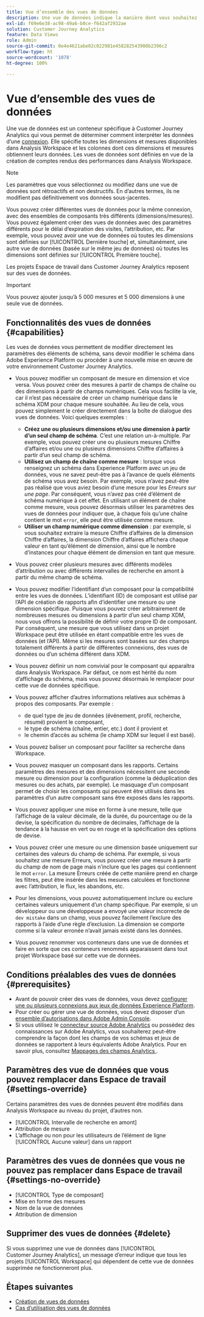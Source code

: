 ```yaml
---
title: Vue d’ensemble des vues de données
description: Une vue de données indique la manière dont vous souhaitez interpréter les éléments de données dans la connexion Customer Journey Analytics, tels que les mesures, les dimensions, les sessions, etc.
exl-id: f69e6e38-ac98-49a6-b0ce-f642af2932ae
solution: Customer Journey Analytics
feature: Data Views
role: Admin
source-git-commit: 0e4e4621abe02c022981e458282543908b2396c2
workflow-type: ht
source-wordcount: '1078'
ht-degree: 100%

---
```


# Vue d’ensemble des vues de données

Une vue de données est un conteneur spécifique à Customer Journey Analytics qui vous permet de déterminer comment interpréter les données d’une [connexion](/help/connections/create-connection.md). Elle spécifie toutes les dimensions et mesures disponibles dans Analysis Workspace et les colonnes dont ces dimensions et mesures obtiennent leurs données. Les vues de données sont définies en vue de la création de comptes rendus des performances dans Analysis Workspace.

>[!NOTE]
>
>Les paramètres que vous sélectionnez ou modifiez dans une vue de données sont rétroactifs et non destructifs. En d’autres termes, ils ne modifient pas définitivement vos données sous-jacentes.

Vous pouvez créer différentes vues de données pour la même connexion, avec des ensembles de composants très différents (dimensions/mesures). Vous pouvez également créer des vues de données avec des paramètres différents pour le délai d’expiration des visites, lʼattribution, etc. Par exemple, vous pouvez avoir une vue de données où toutes les dimensions sont définies sur [!UICONTROL Dernière touche] et, simultanément, une autre vue de données (basée sur le même jeu de données) où toutes les dimensions sont définies sur [!UICONTROL Première touche].

Les projets Espace de travail dans Customer Journey Analytics reposent sur des vues de données.

>[!IMPORTANT]
>
>Vous pouvez ajouter jusqu’à 5 000 mesures et 5 000 dimensions à une seule vue de données.

## Fonctionnalités des vues de données {#capabilities}

Les vues de données vous permettent de modifier directement les paramètres des éléments de schéma, sans devoir modifier le schéma dans Adobe Experience Platform ou procéder à une nouvelle mise en œuvre de votre environnement Customer Journey Analytics.

* Vous pouvez modifier un composant de mesure en dimension et vice versa. Vous pouvez créer des mesures à partir de champs de chaîne ou des dimensions à partir de champs numériques. Cela vous facilite la vie, car il nʼest pas nécessaire de créer un champ numérique dans le schéma XDM pour chaque mesure souhaitée. Au lieu de cela, vous pouvez simplement le créer directement dans la boîte de dialogue des vues de données. Voici quelques exemples :
   * **Créez une ou plusieurs dimensions et/ou une dimension à partir dʼun seul champ de schéma**. Cʼest une relation un-à-multiple. Par exemple, vous pouvez créer une ou plusieurs mesures Chiffre dʼaffaires et/ou une ou plusieurs dimensions Chiffre dʼaffaires à partir dʼun seul champ de schéma.
   * **Utilisez un champ de chaîne comme mesure** : lorsque vous renseignez un schéma dans Experience Platform avec un jeu de données, vous ne savez peut-être pas à lʼavance de quels éléments de schéma vous avez besoin. Par exemple, vous nʼavez peut-être pas réalisé que vous aviez besoin dʼune mesure pour les *Erreurs sur une page*. Par conséquent, vous nʼavez pas créé dʼélément de schéma numérique à cet effet. En utilisant un élément de chaîne comme mesure, vous pouvez désormais utiliser les paramètres des vues de données pour indiquer que, à chaque fois quʼune chaîne contient le mot `error`, elle peut être utilisée comme mesure.
   * **Utiliser un champ numérique comme dimension** : par exemple, si vous souhaitez extraire la mesure Chiffre dʼaffaires de la dimension Chiffre dʼaffaires, la dimension Chiffre dʼaffaires affichera chaque valeur en tant quʼélément de dimension, ainsi que le nombre dʼinstances pour chaque élément de dimension en tant que mesure.

* Vous pouvez créer plusieurs mesures avec différents modèles dʼattribution ou avec différents intervalles de recherche en amont à partir du même champ de schéma.

* Vous pouvez modifier lʼidentifiant dʼun composant pour la compatibilité entre les vues de données. Lʼidentifiant (ID) de composant est utilisé par lʼAPI de création de rapports afin dʼidentifier une mesure ou une dimension spécifique. Puisque vous pouvez créer arbitrairement de nombreuses mesures ou dimensions à partir dʼun seul champ XDM, nous vous offrons la possibilité de définir votre propre ID de composant. Par conséquent, une mesure que vous utilisez dans un projet Workspace peut être utilisée en étant compatible entre les vues de données (et l’API). Même si les mesures sont basées sur des champs totalement différents à partir de différentes connexions, des vues de données ou d’un schéma différent dans XDM.

* Vous pouvez définir un nom convivial pour le composant qui apparaîtra dans Analysis Workspace. Par défaut, ce nom est hérité du nom dʼaffichage du schéma, mais vous pouvez désormais le remplacer pour cette vue de données spécifique.

* Vous pouvez afficher d’autres informations relatives aux schémas à propos des composants. Par exemple :

   * de quel type de jeu de données (événement, profil, recherche, résumé) provient le composant,
   * le type de schéma (chaîne, entier, etc.) dont il provient et
   * le chemin d’accès au schéma (le champ XDM sur lequel il est basé).

* Vous pouvez baliser un composant pour faciliter sa recherche dans Workspace.

* Vous pouvez masquer un composant dans les rapports. Certains paramètres des mesures et des dimensions nécessitent une seconde mesure ou dimension pour la configuration (comme la déduplication des mesures ou des achats, par exemple). Le masquage d’un composant permet de choisir les composants qui peuvent être utilisés dans les paramètres d’un autre composant sans être exposés dans les rapports.

* Vous pouvez appliquer une mise en forme à une mesure, telle que lʼaffichage de la valeur décimale, de la durée, du pourcentage ou de la devise, la spécification du nombre de décimales, lʼaffichage de la tendance à la hausse en vert ou en rouge et la spécification des options de devise.

* Vous pouvez créer une mesure ou une dimension basée uniquement sur certaines des valeurs du champ de schéma. Par exemple, si vous souhaitez une mesure Erreurs, vous pouvez créer une mesure à partir du champ de nom de page mais nʼinclure que les pages qui contiennent le mot `error`. La mesure Erreurs créée de cette manière prend en charge les filtres, peut être insérée dans les mesures calculées et fonctionne avec l’attribution, le flux, les abandons, etc.

* Pour les dimensions, vous pouvez automatiquement inclure ou exclure certaines valeurs uniquement d’un champ spécifique. Par exemple, si un développeur ou une développeuse a envoyé une valeur incorrecte de `dev mistake` dans un champ, vous pouvez facilement l’exclure des rapports à l’aide d’une règle d’exclusion. La dimension se comporte comme si la valeur erronée n’avait jamais existé dans les données.

* Vous pouvez renommer vos conteneurs dans une vue de données et faire en sorte que ces conteneurs renommés apparaissent dans tout projet Workspace basé sur cette vue de données.

## Conditions préalables des vues de données {#prerequisites}

* Avant de pouvoir créer des vues de données, vous devez [configurer une ou plusieurs connexions aux jeux de données Experience Platform](/help/connections/create-connection.md).
* Pour créer ou gérer une vue de données, vous devez disposer dʼun [ensemble dʼautorisations dans Adobe Admin Console](https://experienceleague.adobe.com/fr/docs/analytics-platform/using/cja-overview/cja-overview).
* Si vous utilisez le [connecteur source Adobe Analytics](/help/data-ingestion/analytics.md) ou possédez des connaissances sur Adobe Analytics, vous souhaiterez peut-être comprendre la façon dont les champs de vos schémas et jeux de données se rapportent à leurs équivalents Adobe Analytics. Pour en savoir plus, consultez [Mappages des champs Analytics ](https://experienceleague.adobe.com/fr/docs/experience-platform/sources/connectors/adobe-applications/mapping/analytics).

## Paramètres des vue de données que vous pouvez remplacer dans Espace de travail {#settings-override}

Certains paramètres des vues de données peuvent être modifiés dans Analysis Workspace au niveau du projet, dʼautres non.

* [!UICONTROL Intervalle de recherche en amont]
* Attribution de mesure
* Lʼaffichage ou non pour les utilisateurs de lʼélément de ligne [!UICONTROL Aucune valeur] dans un rapport

## Paramètres des vues de données que vous ne pouvez pas remplacer dans Espace de travail {#settings-no-override}

* [!UICONTROL Type de composant]
* Mise en forme des mesures
* Nom de la vue de données
* Attribution de dimension

## Supprimer des vues de données {#delete}

Si vous supprimez une vue de données dans [!UICONTROL Customer Journey Analytics], un message dʼerreur indique que tous les projets [!UICONTROL Workspace] qui dépendent de cette vue de données supprimée ne fonctionneront plus.

## Étapes suivantes

* [Création de vues de données](/help/data-views/create-dataview.md)
* [Cas dʼutilisation des vues de données](/help/use-cases/data-views/data-views-usecases.md)
